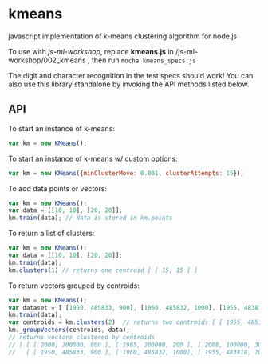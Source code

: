 # kmeans
javascript implementation of k-means clustering algorithm for node.js

To use with *js-ml-workshop*, replace **kmeans.js** in /js-ml-workshop/002_kmeans
, then run ```mocha kmeans_specs.js```

The digit and character recognition in the test specs should work!
You can also use this library standalone by invoking the API methods listed below. 

## API
To start an instance of k-means:

```javascript
var km = new KMeans();
```

To start an instance of k-means w/ custom options:

```javascript
var km = new KMeans({minClusterMove: 0.001, clusterAttempts: 15});
```

To add data points or vectors:
```javascript
var km = new KMeans();
var data = [[10, 10], [20, 20]];
km.train(data); // data is stored in km.points
```

To return a list of clusters:
```javascript
var km = new KMeans();
var data = [[10, 10], [20, 20]];
km.train(data);
km.clusters(1) // returns one centroid [ [ 15, 15 ] ]
```

To return vectors grouped by centroids:
```javascript
var km = new KMeans();
var dataset = [ [1950, 485833, 900], [1960, 485832, 1000], [1955, 483818, 700], [2000, 200000, 800], [1965, 200000, 200], [2008, 100000, 300] ];
km.train(data);
var centroids = km.clusters(2)  // returns two centroids [ [ 1955, 485161, 866.66 ], [ 1991, 166666.66, 433.33 ] ]
km._groupVectors(centroids, data); 
// returns vectors clustered by centroids
// [ [ [ 2000, 200000, 800 ], [ 1965, 200000, 200 ], [ 2008, 100000, 300 ] ], 
//   [ [ 1950, 485833, 900 ], [ 1960, 485832, 1000], [ 1955, 483818, 700 ] ] ]
```
